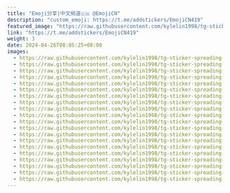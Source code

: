 ```yaml
---
title: "Emoji分享|中文频道🇨🇳 @EmojiCN"
description: "custom_emoji: https://t.me/addstickers/EmojiCN419"
featured_image: "https://raw.githubusercontent.com/kylelin1998/tg-sticker-spreading-worldwide-images/main/img/f29234d3-6232-41ca-8db2-92f157d2bdd9.jpg"
link: "https://t.me/addstickers/EmojiCN419"
weight: 3
date: 2024-04-26T08:05:25+08:00
images:
  - https://raw.githubusercontent.com/kylelin1998/tg-sticker-spreading-worldwide-images/main/img/f29234d3-6232-41ca-8db2-92f157d2bdd9.jpg
  - https://raw.githubusercontent.com/kylelin1998/tg-sticker-spreading-worldwide-images/main/img/f6d59f7f-486c-450e-aa44-237f052fe246.jpg
  - https://raw.githubusercontent.com/kylelin1998/tg-sticker-spreading-worldwide-images/main/img/9d65dd87-5f5f-40eb-aeea-c35ac35bcc0f.jpg
  - https://raw.githubusercontent.com/kylelin1998/tg-sticker-spreading-worldwide-images/main/img/bafb13a6-88ea-4c27-9682-c85ecba3e8f1.jpg
  - https://raw.githubusercontent.com/kylelin1998/tg-sticker-spreading-worldwide-images/main/img/da97c52d-53b4-4b2d-983b-34a597090b95.jpg
  - https://raw.githubusercontent.com/kylelin1998/tg-sticker-spreading-worldwide-images/main/img/79a39f9a-7201-43a4-ac9a-6394676ae251.jpg
  - https://raw.githubusercontent.com/kylelin1998/tg-sticker-spreading-worldwide-images/main/img/46115abb-d730-4753-942f-94d298ef9072.jpg
  - https://raw.githubusercontent.com/kylelin1998/tg-sticker-spreading-worldwide-images/main/img/9d9aac1e-5fdf-4bbb-81e8-d7e1a763eba6.jpg
  - https://raw.githubusercontent.com/kylelin1998/tg-sticker-spreading-worldwide-images/main/img/372ed058-7f53-414d-b910-94107d219dd7.jpg
  - https://raw.githubusercontent.com/kylelin1998/tg-sticker-spreading-worldwide-images/main/img/6816ed77-4197-4af4-b939-5b6c7b3b5609.jpg
  - https://raw.githubusercontent.com/kylelin1998/tg-sticker-spreading-worldwide-images/main/img/600fd83a-74de-4601-ba90-6553bb9e2e61.jpg
  - https://raw.githubusercontent.com/kylelin1998/tg-sticker-spreading-worldwide-images/main/img/18afeac1-0743-4fcb-8936-35cc0fc4524f.jpg
  - https://raw.githubusercontent.com/kylelin1998/tg-sticker-spreading-worldwide-images/main/img/4ec410c8-3af8-4c5d-b9b5-f57b5b2d3401.jpg
  - https://raw.githubusercontent.com/kylelin1998/tg-sticker-spreading-worldwide-images/main/img/889e8141-0ea6-471f-87d2-c6f2a33ca2c3.jpg
  - https://raw.githubusercontent.com/kylelin1998/tg-sticker-spreading-worldwide-images/main/img/24b12f7f-47d5-4aee-937a-0b2f441166bc.jpg
  - https://raw.githubusercontent.com/kylelin1998/tg-sticker-spreading-worldwide-images/main/img/12720181-6649-4aa7-bb99-cd56002ce4b0.jpg
  - https://raw.githubusercontent.com/kylelin1998/tg-sticker-spreading-worldwide-images/main/img/deda46ae-4458-46f0-9267-94e4fdd322c7.jpg
  - https://raw.githubusercontent.com/kylelin1998/tg-sticker-spreading-worldwide-images/main/img/b44ceb53-706c-40cd-b85a-5f9fa867e1e8.jpg
  - https://raw.githubusercontent.com/kylelin1998/tg-sticker-spreading-worldwide-images/main/img/91a98635-f93c-4d1d-8029-818fcbd31aa4.jpg
  - https://raw.githubusercontent.com/kylelin1998/tg-sticker-spreading-worldwide-images/main/img/7f628b31-6f6a-475b-949c-de08d8121aa7.jpg
---
```

